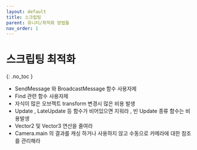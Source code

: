 ```yaml
---
layout: default
title: 스크립팅
parent: 유니티/최적화 방법들
nav_order: 1
---
```


# 스크립팅 최적화  
{: .no_toc }

  - SendMessage 와 BroadcastMessage 함수 사용자제  
  - Find 관련 함수 사용자제  
  - 자식이 많은 오브젝트 transform 변경시 많은 비용 발생  
  - Update , LateUpdate 등 함수가 비어있으면 지워라 , 빈 Update 종류 함수는 비용발생  
  - Vector2 및 Vector3 연산을 줄여라  
  - Camera.main 의 결과를 캐싱 하거나 사용하지 않고 수동으로 카메라에 대한 참조를 관리해라  